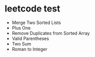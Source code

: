 # leetcode test 
- Merge Two Sorted Lists
- Plus One
- Remove Duplicates from Sorted Array
- Valid Parentheses
- Two Sum
- Roman to Integer
